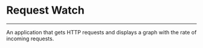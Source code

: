 # Request Watch
---

An application that gets HTTP requests and displays a graph with the rate of incoming requests.

